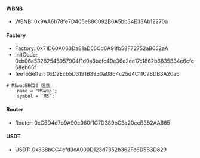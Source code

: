 #### WBNB

- WBNB: 0x9AA6b78fe7D405e88C092B6A5bb34E33Ab12270a

#### Factory

- Factory: 0x71D60A063Da81aD56Cd6A91fb58F72752aB652aA
- InitCode: 0xb06a53282545057904f1d0a6befc49e36e2ee17c1862b6835834e6cfc68eb65f
- feeToSetter: 0xD2Ecb5D3191B3930a0864c25d4C11Ca8DB3A20a6

```shell
# MSwapERC20 信息
    name = 'MSwap';
    symbol = 'MS';
```

#### Router

- Router: 0xC5D4d7b9A90c060f1C7D389bC3a20eeB382AA665

#### USDT

- USDT: 0x338bCC4efd3cA000D123d7352b362Fc6D5B3D829